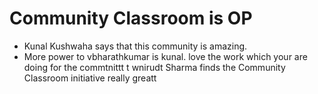 # Community Classroom is OP

- Kunal Kushwaha says that this community is amazing.
- More power to vbharathkumar is kunal. love the work which your are doing for the commtnittt
t wnirudt Sharma finds the Community Classroom initiative really greatt
